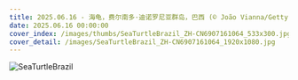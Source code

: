```yaml
---
title: 2025.06.16 - 海龟，费尔南多·迪诺罗尼亚群岛，巴西 (© João Vianna/Getty Images)
date: 2025.06.16 00:00:00
cover_index: /images/thumbs/SeaTurtleBrazil_ZH-CN6907161064_533x300.jpg
cover_detail: /images/SeaTurtleBrazil_ZH-CN6907161064_1920x1080.jpg
---
```


![SeaTurtleBrazil](/images/SeaTurtleBrazil_ZH-CN6907161064_1920x1080.jpg)
